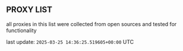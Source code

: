 ## PROXY LIST

all proxies in this list were collected from open sources and tested for functionality

last update: `2025-03-25 14:36:25.519605+00:00` UTC
